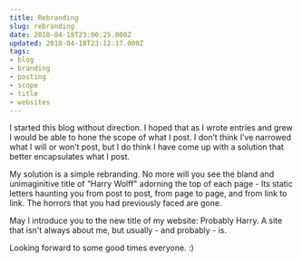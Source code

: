 ```yaml
---
title: Rebranding
slug: rebranding
date: 2010-04-18T23:00:25.000Z
updated: 2010-04-18T23:12:17.000Z
tags:
- blog
- branding
- posting
- scope
- title
- websites
---
```


I started this blog without direction.  I hoped that as I wrote entries and grew I would be able to hone the scope of what I post.  I don’t think I’ve narrowed what I will or won’t post, but I do think I have come up with a solution that better encapsulates what I post. 

My solution is a simple rebranding.  No more will you see the bland and unimaginitive title of “Harry Wolff" adorning the top of each page -  Its static letters haunting you from post to post, from page to page, and from link to link.  The horrors that you had previously faced are gone.

May I introduce you to the new title of my website:  Probably Harry.  A site that isn't always about me, but usually - and probably - is.

Looking forward to some good times everyone. :)

<div class="zemanta-pixie" style="margin-top:10px;height:15px"><img class="zemanta-pixie-img" alt="" src="http://img.zemanta.com/pixy.gif?x-id=e8909baa-3c3b-48a7-8ccc-d9f70768c5e5" style="border:none;float:right"><span class="zem-script more-related pretty-attribution"><script type="text/javascript" src="http://static.zemanta.com/readside/loader.js" defer="defer"></script></span></div>
